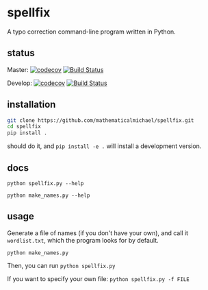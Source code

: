 # spellfix
A typo correction command-line program written in Python.

## status
Master:
[![codecov](https://codecov.io/gh/mathematicalmichael/spellfix/branch/master/graph/badge.svg)](https://codecov.io/gh/mathematicalmichael/spellfix)
[![Build Status](https://travis-ci.com/mathematicalmichael/spellfix.svg?branch=master)](https://travis-ci.com/mathematicalmichael/spellfix)

Develop:
[![codecov](https://codecov.io/gh/mathematicalmichael/spellfix/branch/develop/graph/badge.svg)](https://codecov.io/gh/mathematicalmichael/spellfix)
[![Build Status](https://travis-ci.com/mathematicalmichael/spellfix.svg?branch=develop)](https://travis-ci.com/mathematicalmichael/spellfix)


## installation

```sh
git clone https://github.com/mathematicalmichael/spellfix.git
cd spellfix
pip install .
```

should do it, and `pip install -e .` will install a development version.

## docs

`python spellfix.py --help`

`python make_names.py --help`

## usage

Generate a file of names (if you don't have your own), and call it `wordlist.txt`, which the program looks for by default.

`python make_names.py`

Then, you can run 
`python spellfix.py`

If you want to specify your own file:
`python spellfix.py -f FILE`
